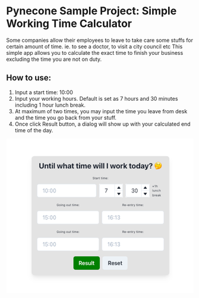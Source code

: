 # Pynecone Sample Project: Simple Working Time Calculator

Some companies allow their employees to leave to take care some stuffs for certain amount of time. ie. to see a doctor, to visit a city council etc
This simple app allows you to calculate the exact time to finish your business excluding the time you are not on duty.

## How to use:

1. Input a start time: 10:00
2. Input your working hours. Default is set as 7 hours and 30 minutes including 1 hour lunch break.
3. At maximum of two times, you may input the time you leave from desk and the time you go back from your stuff.
4. Once click Result button, a dialog will show up with your calculated end time of the day.

![img.png](assets/img.png)